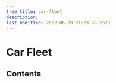 ```yaml
---
tree_title: car-fleet
description: 
last_modified: 2022-06-09T21:23:28.2328
---
```


# Car Fleet

## Contents
